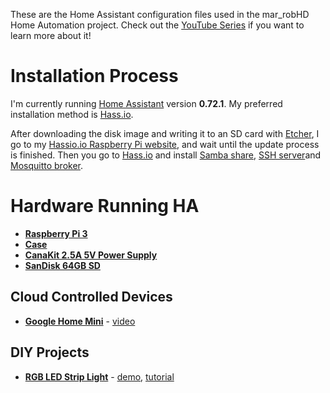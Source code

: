 These are the Home Assistant configuration files used in the mar_robHD Home Automation project. Check out the [YouTube Series]() if you want to learn more about it! 

# Installation Process
I'm currently running [Home Assistant](https://home-assistant.io) version __0.72.1__. My preferred installation method is [Hass.io](https://github.com/home-assistant/hassio-build/releases/).


After downloading the disk image and writing it to an SD card with [Etcher](https://etcher.io/), I go to my [Hassio.io Raspberry Pi website](hassio_local:8123), and wait until the update process is finished. Then you go to [Hass.io](https://github.com/home-assistant/hassio-build/releases/) and install [Samba share](https://www.home-assistant.io/addons/samba/), [SSH server](https://www.home-assistant.io/addons/ssh/)and [Mosquitto broker](https://www.home-assistant.io/addons/mosquitto/).


# Hardware Running HA
* __[Raspberry Pi 3](http://geni.us/raspberrypi3)__
* __[Case](http://geni.us/2rQEgy5)__
* __[CanaKit 2.5A 5V Power Supply](http://geni.us/2ABPd1D)__
* __[SanDisk 64GB SD](https://www.amazon.de/SanDisk-Ultra-microSDXC-Speicherkarte-Adapter/dp/B073SB2L3C/ref=sr_1_fkmr0_1?s=computers&ie=UTF8&qid=1530124939&sr=1-1-fkmr0&keywords=sandisk+64gib)__

## Cloud Controlled Devices
* __[Google Home Mini](https://store.google.com/product/google_home_mini)__ - [video]()

## DIY Projects
* __[RGB LED Strip Light]()__ - [demo](), [tutorial]()
